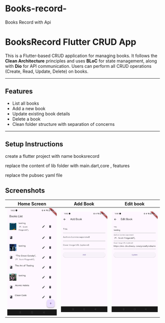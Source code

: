 # Books-record-
Books Record with Api 
# BooksRecord Flutter CRUD App

This is a Flutter-based CRUD application for managing books. It follows the **Clean Architecture** principles and uses **BLoC** for state management, along with **Dio** for API communication. Users can perform all CRUD operations (Create, Read, Update, Delete) on books.

---

##  Features

- List all books
- Add a new book
- Update existing book details
- Delete a book
- Clean folder structure with separation of concerns

---

##  Setup Instructions

create a flutter project with name booksrecord 

replace the content of lib folder with main.dart,core , features 

replace the pubsec yaml file 



##  Screenshots

| Home Screen | Add Book | Edit book|
|-------------|----------------|----------------|
| ![Home](appscreenshots/1.jpg) | ![Add](appscreenshots/2.jpg) | ![Edit](appscreenshots/3.jpg) |
